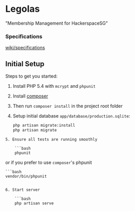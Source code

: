 # Legolas

"Membership Management for HackerspaceSG"

### Specifications
[wiki/specifications](https://github.com/hackerspacesg/members-accounting/wiki/specifications)

## Initial Setup

Steps to get you started:

1. Install PHP 5.4 with `mcrypt` and `phpunit`
2. Install [composer](https://getcomposer.org/doc/00-intro.md#installation-nix)
3. Then run `composer install` in the project root folder
4. Setup initial database `app/database/production.sqlite`:

    ```bash
    php artisan migrate:install
    php artisan migrate
```
5. Ensure all tests are running smoothly

    ```bash
    phpunit
```
or if you prefer to use `composer`'s phpunit

    ```bash
    vendor/bin/phpunit
```

6. Start server

    ```bash
    php artisan serve
```
